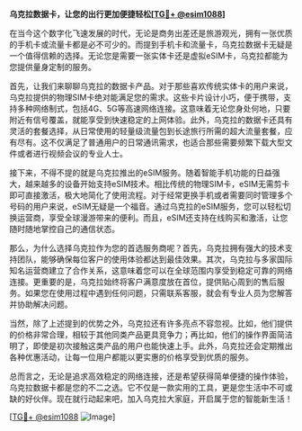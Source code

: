 **乌克拉数据卡，让您的出行更加便捷轻松[[TG💪+ @esim1088](https://t.me/s/esim1088)]**

在当今这个数字化飞速发展的时代，无论是商务出差还是旅游观光，拥有一张优质的手机卡或流量卡都是必不可少的。而提到手机卡和流量卡，乌克拉数据卡无疑是一个值得信赖的选择。无论您是需要一张实体卡还是虚拟eSIM卡，乌克拉都能为您提供量身定制的服务。

首先，让我们来聊聊乌克拉的数据卡产品。对于那些喜欢传统实体卡的用户来说，乌克拉提供的物理SIM卡绝对能满足您的需求。这些卡片设计小巧，便于携带，支持多种网络制式，包括4G、5G等高速网络连接。这意味着无论您身处何地，只要附近有信号覆盖，就能享受到快速稳定的上网体验。此外，乌克拉的数据卡还具有灵活的套餐选择，从日常使用的轻量级流量包到长途旅行所需的超大流量套餐，应有尽有。这不仅满足了普通用户的日常通讯需求，也适合那些需要频繁下载大型文件或者进行视频会议的专业人士。

接下来，不得不提的就是乌克拉推出的eSIM服务。随着智能手机功能的日益强大，越来越多的设备开始支持eSIM技术。相比传统的物理SIM卡，eSIM无需剪卡即可直接激活，极大地简化了使用流程。对于经常更换手机或者需要同时管理多个号码的用户来说，eSIM无疑是一个福音。通过乌克拉的eSIM服务，您可以轻松切换运营商，享受全球漫游带来的便利。而且，eSIM还支持在线购买和激活，让您随时随地掌控自己的通信状态。

那么，为什么选择乌克拉作为您的首选服务商呢？首先，乌克拉拥有强大的技术支持团队，能够确保每位客户的使用体验都达到最佳效果。其次，乌克拉与多家国际知名运营商建立了合作关系，这意味着您可以在全球范围内享受到稳定可靠的网络连接。更重要的是，乌克拉始终将客户满意度放在首位，提供贴心周到的售后服务。如果您在使用过程中遇到任何问题，只需联系客服，就会有专业人员为您解答并协助解决问题。

当然，除了上述提到的优势之外，乌克拉还有许多亮点不容忽视。比如，他们提供的价格非常合理，相较于其他同类产品更具竞争力；再比如，他们的操作界面简洁明了，即使是初次接触这类产品的用户也能快速上手。此外，乌克拉还会定期推出各种优惠活动，让每一位用户都能以更实惠的价格享受到优质的服务。

总而言之，无论是追求高效稳定的网络连接，还是希望获得简单便捷的操作体验，乌克拉数据卡都是您的不二之选。它不仅是一款实用的工具，更是您生活中不可或缺的好伙伴。现在就行动起来吧，加入乌克拉大家庭，开启属于您的智能新生活！

[[TG💪+ @esim1088](https://t.me/s/esim1088) ![Image](https://i.postimg.cc/4NQfJmqS/Snipaste-2025-05-13-00-14-12.png)]